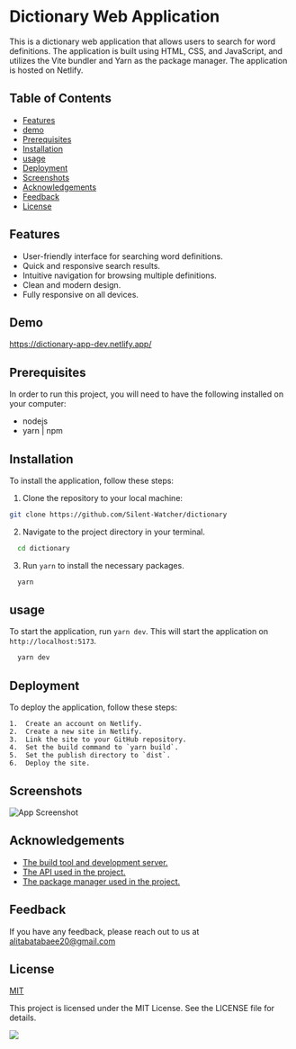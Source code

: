 
# Dictionary Web Application

This is a dictionary web application that allows users to search for word definitions. The application is built using HTML, CSS, and JavaScript, and utilizes the Vite bundler and Yarn as the package manager. The application is hosted on Netlify.






## Table of Contents


-   [Features](https://github.com/Silent-Watcher/dictionary#features)
-   [demo](https://github.com/Silent-Watcher/dictionary#demo)
-   [Prerequisites](https://github.com/Silent-Watcher/dictionary#Prerequisites)
-   [Installation](https://github.com/Silent-Watcher/dictionary#Installation)
-   [usage](https://github.com/Silent-Watcher/dictionary#usage)
-   [Deployment](https://github.com/Silent-Watcher/dictionary#deployment)
-   [Screenshots](https://github.com/Silent-Watcher/dictionary#Screenshots)
-   [Acknowledgements](https://github.com/Silent-Watcher/dictionary#Acknowledgements)
-   [Feedback](https://github.com/Silent-Watcher/dictionary#Feedback)
-   [License](https://github.com/Silent-Watcher/dictionary#License)
## Features


-   User-friendly interface for searching word definitions.
-   Quick and responsive search results.
-   Intuitive navigation for browsing multiple definitions.
-   Clean and modern design.
-   Fully responsive on all devices.
## Demo

https://dictionary-app-dev.netlify.app/

## Prerequisites
In order to run this project, you will need to have the following installed on your computer:
- nodejs
- yarn | npm
## Installation
To install the application, follow these steps:

1.  Clone the repository to your local machine:

 
```bash
git clone https://github.com/Silent-Watcher/dictionary
```

2. Navigate to the project directory in your terminal.

 
```bash
  cd dictionary
```
3. Run `yarn` to install the necessary packages.

 
```bash
  yarn
```

## usage

To start the application, run `yarn dev`. This will start the application on `http://localhost:5173`.

```bash
  yarn dev
```

## Deployment

To deploy the application, follow these steps:

    1.  Create an account on Netlify.
    2.  Create a new site in Netlify.
    3.  Link the site to your GitHub repository.
    4.  Set the build command to `yarn build`.
    5.  Set the publish directory to `dist`.
    6.  Deploy the site.



## Screenshots

![App Screenshot](https://iili.io/HNOQ7FS.png)


## Acknowledgements

 - [The build tool and development server.](https://vitejs.dev/)
 - [ The  API used in the project.](https://dictionaryapi.dev/)
 - [The package manager used in the project.](https://yarnpkg.com/)


## Feedback

If you have any feedback, please reach out to us at alitabatabaee20@gmail.com


## License

[MIT](https://choosealicense.com/licenses/mit/)

This project is licensed under the MIT License. See the LICENSE file for details.

<a target="_blank" rel="noopener noreferrer nofollow" href="https://camo.githubusercontent.com/6038c8f1fd8f60de75477470e5a87210e9256202e01dfba9986446304a0f0254/68747470733a2f2f63617073756c652d72656e6465722e76657263656c2e6170702f6170693f747970653d776176696e6726636f6c6f723d6772616469656e74266865696768743d36302673656374696f6e3d666f6f746572"><img src="https://camo.githubusercontent.com/6038c8f1fd8f60de75477470e5a87210e9256202e01dfba9986446304a0f0254/68747470733a2f2f63617073756c652d72656e6465722e76657263656c2e6170702f6170693f747970653d776176696e6726636f6c6f723d6772616469656e74266865696768743d36302673656374696f6e3d666f6f746572" data-canonical-src="https://capsule-render.vercel.app/api?type=waving&amp;color=gradient&amp;height=60&amp;section=footer" style="max-width: 100%;"></a>

